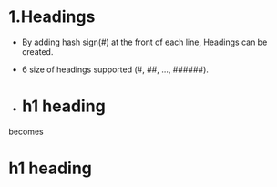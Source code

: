 # 1.Headings
* By adding hash sign(#) at the front of each line, Headings can be created.
* 6 size of headings supported (#, ##, ..., ######).

* # h1 heading
becomes
# h1 heading